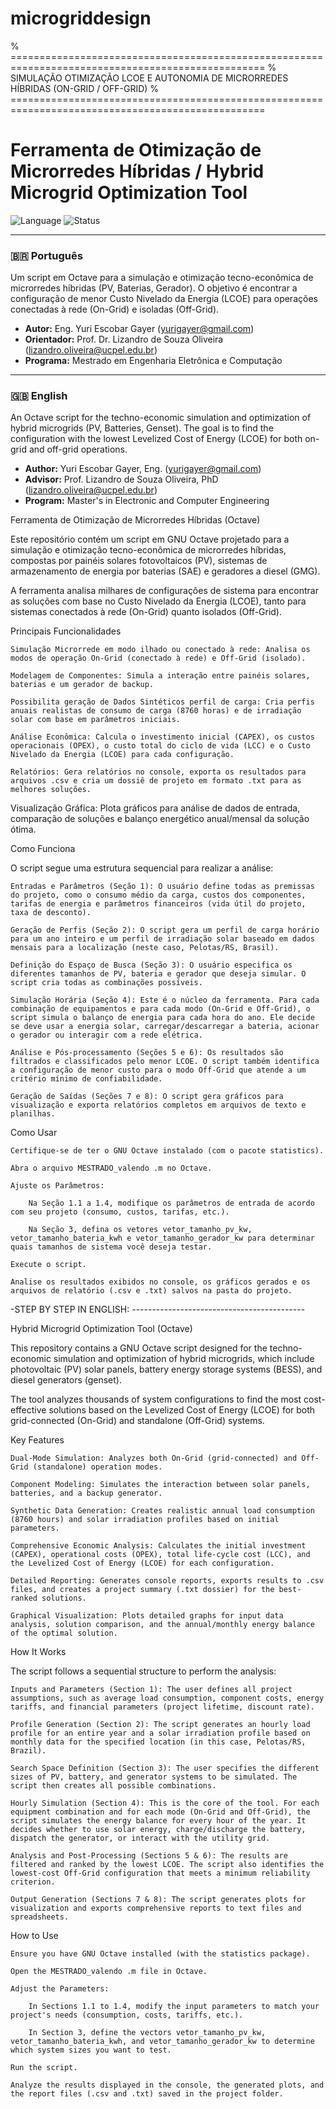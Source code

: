 # microgriddesign
% ==================================================================================================
% SIMULAÇÃO OTIMIZAÇÃO LCOE E AUTONOMIA DE MICRORREDES HÍBRIDAS (ON-GRID / OFF-GRID)
% ==================================================================================================


# Ferramenta de Otimização de Microrredes Híbridas / Hybrid Microgrid Optimization Tool

![Language](https://img.shields.io/badge/Language-Octave-blue.svg)
![Status](https://img.shields.io/badge/Status-Academic%20Project-lightgrey.svg)

---

### 🇧🇷 Português

Um script em Octave para a simulação e otimização tecno-econômica de microrredes híbridas (PV, Baterias, Gerador). O objetivo é encontrar a configuração de menor Custo Nivelado da Energia (LCOE) para operações conectadas à rede (On-Grid) e isoladas (Off-Grid).

* **Autor:** Eng. Yuri Escobar Gayer ([yurigayer@gmail.com](mailto:yurigayer@gmail.com))
* **Orientador:** Prof. Dr. Lizandro de Souza Oliveira ([lizandro.oliveira@ucpel.edu.br](mailto:lizandro.oliveira@ucpel.edu.br))
* **Programa:** Mestrado em Engenharia Eletrônica e Computação

---

### 🇬🇧 English

An Octave script for the techno-economic simulation and optimization of hybrid microgrids (PV, Batteries, Genset). The goal is to find the configuration with the lowest Levelized Cost of Energy (LCOE) for both on-grid and off-grid operations.

* **Author:** Yuri Escobar Gayer, Eng. ([yurigayer@gmail.com](mailto:yurigayer@gmail.com))
* **Advisor:** Prof. Lizandro de Souza Oliveira, PhD ([lizandro.oliveira@ucpel.edu.br](mailto:lizandro.oliveira@ucpel.edu.br))
* **Program:** Master's in Electronic and Computer Engineering



Ferramenta de Otimização de Microrredes Híbridas (Octave)

Este repositório contém um script em GNU Octave projetado para a simulação e otimização tecno-econômica de microrredes híbridas, compostas por painéis solares fotovoltaicos (PV), sistemas de armazenamento de energia por baterias (SAE) e geradores a diesel (GMG).

A ferramenta analisa milhares de configurações de sistema para encontrar as soluções com base no Custo Nivelado da Energia (LCOE), tanto para sistemas conectados à rede (On-Grid) quanto isolados (Off-Grid).

Principais Funcionalidades

    Simulação Microrrede em modo ilhado ou conectado à rede: Analisa os modos de operação On-Grid (conectado à rede) e Off-Grid (isolado).
  
    Modelagem de Componentes: Simula a interação entre painéis solares, baterias e um gerador de backup.

    Possibilita geração de Dados Sintéticos perfil de carga: Cria perfis anuais realistas de consumo de carga (8760 horas) e de irradiação solar com base em parâmetros iniciais.

    Análise Econômica: Calcula o investimento inicial (CAPEX), os custos operacionais (OPEX), o custo total do ciclo de vida (LCC) e o Custo Nivelado da Energia (LCOE) para cada configuração.

    Relatórios: Gera relatórios no console, exporta os resultados para arquivos .csv e cria um dossiê de projeto em formato .txt para as melhores soluções.

  Visualização Gráfica: Plota gráficos  para análise de dados de entrada, comparação de soluções e balanço energético anual/mensal da solução ótima.

Como Funciona

O script segue uma estrutura sequencial para realizar a análise:

    Entradas e Parâmetros (Seção 1): O usuário define todas as premissas do projeto, como o consumo médio da carga, custos dos componentes, tarifas de energia e parâmetros financeiros (vida útil do projeto, taxa de desconto).

    Geração de Perfis (Seção 2): O script gera um perfil de carga horário para um ano inteiro e um perfil de irradiação solar baseado em dados mensais para a localização (neste caso, Pelotas/RS, Brasil).

    Definição do Espaço de Busca (Seção 3): O usuário especifica os diferentes tamanhos de PV, bateria e gerador que deseja simular. O script cria todas as combinações possíveis.

    Simulação Horária (Seção 4): Este é o núcleo da ferramenta. Para cada combinação de equipamentos e para cada modo (On-Grid e Off-Grid), o script simula o balanço de energia para cada hora do ano. Ele decide se deve usar a energia solar, carregar/descarregar a bateria, acionar o gerador ou interagir com a rede elétrica.

    Análise e Pós-processamento (Seções 5 e 6): Os resultados são filtrados e classificados pelo menor LCOE. O script também identifica a configuração de menor custo para o modo Off-Grid que atende a um critério mínimo de confiabilidade.

    Geração de Saídas (Seções 7 e 8): O script gera gráficos para visualização e exporta relatórios completos em arquivos de texto e planilhas.

Como Usar

    Certifique-se de ter o GNU Octave instalado (com o pacote statistics).

    Abra o arquivo MESTRADO_valendo .m no Octave.

    Ajuste os Parâmetros:

        Na Seção 1.1 a 1.4, modifique os parâmetros de entrada de acordo com seu projeto (consumo, custos, tarifas, etc.).

        Na Seção 3, defina os vetores vetor_tamanho_pv_kw, vetor_tamanho_bateria_kwh e vetor_tamanho_gerador_kw para determinar quais tamanhos de sistema você deseja testar.

    Execute o script.

    Analise os resultados exibidos no console, os gráficos gerados e os arquivos de relatório (.csv e .txt) salvos na pasta do projeto.


-STEP BY STEP IN ENGLISH: -------------------------------------------

Hybrid Microgrid Optimization Tool (Octave)

This repository contains a GNU Octave script designed for the techno-economic simulation and optimization of hybrid microgrids, which include photovoltaic (PV) solar panels, battery energy storage systems (BESS), and diesel generators (genset).

The tool analyzes thousands of system configurations to find the most cost-effective solutions based on the Levelized Cost of Energy (LCOE) for both grid-connected (On-Grid) and standalone (Off-Grid) systems.

Key Features

    Dual-Mode Simulation: Analyzes both On-Grid (grid-connected) and Off-Grid (standalone) operation modes.

    Component Modeling: Simulates the interaction between solar panels, batteries, and a backup generator.

    Synthetic Data Generation: Creates realistic annual load consumption (8760 hours) and solar irradiation profiles based on initial parameters.

    Comprehensive Economic Analysis: Calculates the initial investment (CAPEX), operational costs (OPEX), total life-cycle cost (LCC), and the Levelized Cost of Energy (LCOE) for each configuration.

    Detailed Reporting: Generates console reports, exports results to .csv files, and creates a project summary (.txt dossier) for the best-ranked solutions.

    Graphical Visualization: Plots detailed graphs for input data analysis, solution comparison, and the annual/monthly energy balance of the optimal solution.

How It Works

The script follows a sequential structure to perform the analysis:

    Inputs and Parameters (Section 1): The user defines all project assumptions, such as average load consumption, component costs, energy tariffs, and financial parameters (project lifetime, discount rate).

    Profile Generation (Section 2): The script generates an hourly load profile for an entire year and a solar irradiation profile based on monthly data for the specified location (in this case, Pelotas/RS, Brazil).

    Search Space Definition (Section 3): The user specifies the different sizes of PV, battery, and generator systems to be simulated. The script then creates all possible combinations.

    Hourly Simulation (Section 4): This is the core of the tool. For each equipment combination and for each mode (On-Grid and Off-Grid), the script simulates the energy balance for every hour of the year. It decides whether to use solar energy, charge/discharge the battery, dispatch the generator, or interact with the utility grid.

    Analysis and Post-Processing (Sections 5 & 6): The results are filtered and ranked by the lowest LCOE. The script also identifies the lowest-cost Off-Grid configuration that meets a minimum reliability criterion.

    Output Generation (Sections 7 & 8): The script generates plots for visualization and exports comprehensive reports to text files and spreadsheets.

How to Use

    Ensure you have GNU Octave installed (with the statistics package).

    Open the MESTRADO_valendo .m file in Octave.

    Adjust the Parameters:

        In Sections 1.1 to 1.4, modify the input parameters to match your project's needs (consumption, costs, tariffs, etc.).

        In Section 3, define the vectors vetor_tamanho_pv_kw, vetor_tamanho_bateria_kwh, and vetor_tamanho_gerador_kw to determine which system sizes you want to test.

    Run the script.

    Analyze the results displayed in the console, the generated plots, and the report files (.csv and .txt) saved in the project folder.
